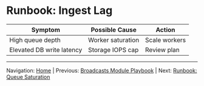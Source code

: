 # Runbook: Ingest Lag

| Symptom | Possible Cause | Action |
|---------|----------------|-------|
| High queue depth | Worker saturation | Scale workers |
| Elevated DB write latency | Storage IOPS cap | Review plan |

---
Navigation: [Home](home.md) | Previous: [Broadcasts Module Playbook](playbook_broadcasts.md) | Next: [Runbook: Queue Saturation](runbook_queue_saturation.md)
